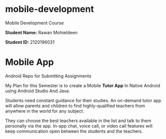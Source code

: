 # mobile-development
Mobile Development Course

**Student Name:** Rawan Mohieldeen

**Student ID:** 2120196031

# Mobile App 

Android Repo for Submitting Assignments

My Plan for this Semester is to create a Mobile **Tutor App** In Native Android using Android Studio And Java. 

Students need constant guidance for their studies. An on-demand tutor app will allow parents and children to find highly-qualified teachers from anywhere in the world for any subject.

They can choose the best teachers available in the list and talk to them personally via the app. In-app chat, voice call, or video call features will keep 
communication open between the students and the teachers.
